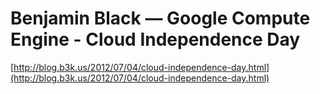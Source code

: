 <!--
id: 26637865261
link: http://tumblr.atmos.org/post/26637865261/benjamin-black-google-compute-engine-cloud
slug: benjamin-black-google-compute-engine-cloud
date: Fri Jul 06 2012 10:26:32 GMT-0700 (PDT)
publish: 2012-07-06
tags: 
title: Benjamin Black — Google Compute Engine - Cloud Independence Day
-->


Benjamin Black — Google Compute Engine - Cloud Independence Day
===============================================================

[http://blog.b3k.us/2012/07/04/cloud-independence-day.html](http://blog.b3k.us/2012/07/04/cloud-independence-day.html)

